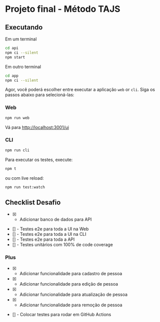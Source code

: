 # Projeto final - Método TAJS

## Executando

Em um terminal
```sh
cd api
npm ci --silent
npm start
```
Em outro terminal

```sh
cd app
npm ci --silent
```

Agor, você poderá escolher entre executar a aplicação  `web` or `cli`. Siga os passos abaixo para selecioná-las:

### Web
```sh
npm run web
```
Vá para [http://localhost:3001/ui](http://localhost:3001/ui)

### CLI
```sh
npm run cli
```

Para executar os testes, execute:

```sh
npm t
```

ou com live reload:

```sh
npm run test:watch
```

## Checklist Desafio

- [x] - Adicionar banco de dados para API
- [] - Testes e2e para toda a UI na Web
- [] - Testes e2e para toda a UI na CLI
- [] - Testes e2e para toda a API
- [] - Testes unitários com 100% de code coverage

### Plus

- [x] - Adicionar funcionalidade para cadastro de pessoa
- [x] - Adicionar funcionalidade para edição de pessoa
- [x] - Adicionar funcionalidade para atualização de pessoa
- [x] - Adicionar funcionalidade para remoção de pessoa
- [] - Colocar testes para rodar em GitHub Actions
